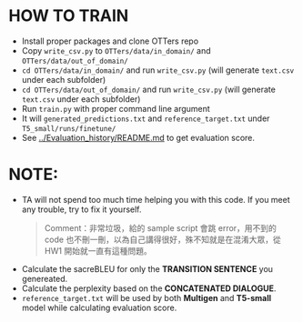 # HOW TO TRAIN 

- Install proper packages and clone OTTers repo
- Copy `write_csv.py` to `OTTers/data/in_domain/` and `OTTers/data/out_of_domain/`
- `cd OTTers/data/in_domain/` and run `write_csv.py` (will generate `text.csv` under each subfolder)
- `cd OTTers/data/out_of_domain/` and run `write_csv.py` (will generate `text.csv` under each subfolder)
- Run `train.py` with proper command line argument
- It will `generated_predictions.txt` and `reference_target.txt` under `T5_small/runs/finetune/`
- See [../Evaluation_history/README.md](../Evaluation_history/README.md) to get evaluation score.


# NOTE:
- TA will not spend too much time helping you with this code. If you meet any trouble, try to fix it yourself.
    > Comment：非常垃圾，給的 sample script 會跳 error，用不到的 code 也不刪一刪，以為自己講得很好，殊不知就是在混淆大眾，從 HW1 開始就一直有這種問題。
- Calculate the sacreBLEU for only the **TRANSITION SENTENCE** you genereated.
- Calculate the perplexity based on the **CONCATENATED DIALOGUE**.
- `reference_target.txt` will be used by both **Multigen** and **T5-small** model while calculating evaluation score.